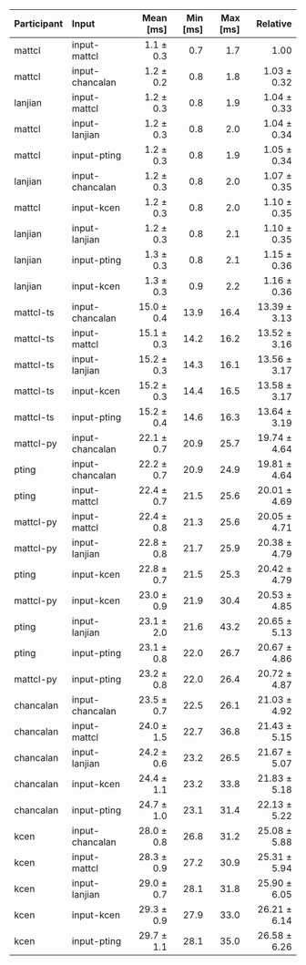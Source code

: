 | Participant | Input | Mean [ms] | Min [ms] | Max [ms] | Relative |
|:---|:---|---:|---:|---:|---:|
| mattcl | input-mattcl | 1.1 ± 0.3 | 0.7 | 1.7 | 1.00 |
| mattcl | input-chancalan | 1.2 ± 0.2 | 0.8 | 1.8 | 1.03 ± 0.32 |
| lanjian | input-mattcl | 1.2 ± 0.3 | 0.8 | 1.9 | 1.04 ± 0.33 |
| mattcl | input-lanjian | 1.2 ± 0.3 | 0.8 | 2.0 | 1.04 ± 0.34 |
| mattcl | input-pting | 1.2 ± 0.3 | 0.8 | 1.9 | 1.05 ± 0.34 |
| lanjian | input-chancalan | 1.2 ± 0.3 | 0.8 | 2.0 | 1.07 ± 0.35 |
| mattcl | input-kcen | 1.2 ± 0.3 | 0.8 | 2.0 | 1.10 ± 0.35 |
| lanjian | input-lanjian | 1.2 ± 0.3 | 0.8 | 2.1 | 1.10 ± 0.35 |
| lanjian | input-pting | 1.3 ± 0.3 | 0.8 | 2.1 | 1.15 ± 0.36 |
| lanjian | input-kcen | 1.3 ± 0.3 | 0.9 | 2.2 | 1.16 ± 0.36 |
| mattcl-ts | input-chancalan | 15.0 ± 0.4 | 13.9 | 16.4 | 13.39 ± 3.13 |
| mattcl-ts | input-mattcl | 15.1 ± 0.3 | 14.2 | 16.2 | 13.52 ± 3.16 |
| mattcl-ts | input-lanjian | 15.2 ± 0.3 | 14.3 | 16.1 | 13.56 ± 3.17 |
| mattcl-ts | input-kcen | 15.2 ± 0.3 | 14.4 | 16.5 | 13.58 ± 3.17 |
| mattcl-ts | input-pting | 15.2 ± 0.4 | 14.6 | 16.3 | 13.64 ± 3.19 |
| mattcl-py | input-chancalan | 22.1 ± 0.7 | 20.9 | 25.7 | 19.74 ± 4.64 |
| pting | input-chancalan | 22.2 ± 0.7 | 20.9 | 24.9 | 19.81 ± 4.64 |
| pting | input-mattcl | 22.4 ± 0.7 | 21.5 | 25.6 | 20.01 ± 4.69 |
| mattcl-py | input-mattcl | 22.4 ± 0.8 | 21.3 | 25.6 | 20.05 ± 4.71 |
| mattcl-py | input-lanjian | 22.8 ± 0.8 | 21.7 | 25.9 | 20.38 ± 4.79 |
| pting | input-kcen | 22.8 ± 0.7 | 21.5 | 25.3 | 20.42 ± 4.79 |
| mattcl-py | input-kcen | 23.0 ± 0.9 | 21.9 | 30.4 | 20.53 ± 4.85 |
| pting | input-lanjian | 23.1 ± 2.0 | 21.6 | 43.2 | 20.65 ± 5.13 |
| pting | input-pting | 23.1 ± 0.8 | 22.0 | 26.7 | 20.67 ± 4.86 |
| mattcl-py | input-pting | 23.2 ± 0.8 | 22.0 | 26.4 | 20.72 ± 4.87 |
| chancalan | input-chancalan | 23.5 ± 0.7 | 22.5 | 26.1 | 21.03 ± 4.92 |
| chancalan | input-mattcl | 24.0 ± 1.5 | 22.7 | 36.8 | 21.43 ± 5.15 |
| chancalan | input-lanjian | 24.2 ± 0.6 | 23.2 | 26.5 | 21.67 ± 5.07 |
| chancalan | input-kcen | 24.4 ± 1.1 | 23.2 | 33.8 | 21.83 ± 5.18 |
| chancalan | input-pting | 24.7 ± 1.0 | 23.1 | 31.4 | 22.13 ± 5.22 |
| kcen | input-chancalan | 28.0 ± 0.8 | 26.8 | 31.2 | 25.08 ± 5.88 |
| kcen | input-mattcl | 28.3 ± 0.9 | 27.2 | 30.9 | 25.31 ± 5.94 |
| kcen | input-lanjian | 29.0 ± 0.7 | 28.1 | 31.8 | 25.90 ± 6.05 |
| kcen | input-kcen | 29.3 ± 0.9 | 27.9 | 33.0 | 26.21 ± 6.14 |
| kcen | input-pting | 29.7 ± 1.1 | 28.1 | 35.0 | 26.58 ± 6.26 |
